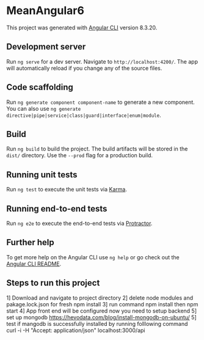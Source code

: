 # MeanAngular6

This project was generated with [Angular CLI](https://github.com/angular/angular-cli) version 8.3.20.

## Development server

Run `ng serve` for a dev server. Navigate to `http://localhost:4200/`. The app will automatically reload if you change any of the source files.

## Code scaffolding

Run `ng generate component component-name` to generate a new component. You can also use `ng generate directive|pipe|service|class|guard|interface|enum|module`.

## Build

Run `ng build` to build the project. The build artifacts will be stored in the `dist/` directory. Use the `--prod` flag for a production build.

## Running unit tests

Run `ng test` to execute the unit tests via [Karma](https://karma-runner.github.io).

## Running end-to-end tests

Run `ng e2e` to execute the end-to-end tests via [Protractor](http://www.protractortest.org/).

## Further help

To get more help on the Angular CLI use `ng help` or go check out the [Angular CLI README](https://github.com/angular/angular-cli/blob/master/README.md).

## Steps to run this project
1] Download and navigate to project directory 
2] delete node modules and pakage.lock.json for fresh npm install
3] run command npm install then npm start 
4] App front end will be configured now you need to setup backend 
5] set up mongodb https://hevodata.com/blog/install-mongodb-on-ubuntu/
5] test if mangodb is successfully installed by running folllowing command 
    curl -i -H "Accept: application/json" localhost:3000/api



